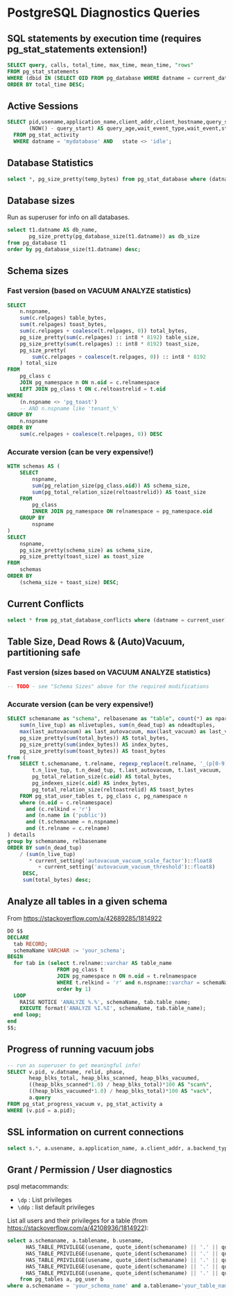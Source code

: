 # PostgreSQL Diagnostics Queries

## SQL statements by execution time (requires pg_stat_statements extension!)

```sql
SELECT query, calls, total_time, max_time, mean_time, "rows"
FROM pg_stat_statements
WHERE (dbid IN (SELECT OID FROM pg_database WHERE datname = current_database()))
ORDER BY total_time DESC;
```

## Active Sessions

```sql
SELECT pid,usename,application_name,client_addr,client_hostname,query_start,
       (NOW() - query_start) AS query_age,wait_event_type,wait_event,state,query
  FROM pg_stat_activity
  WHERE datname = 'mydatabase' AND   state <> 'idle';
```

## Database Statistics

```sql
select *, pg_size_pretty(temp_bytes) from pg_stat_database where (datname = current_user);
```

## Database sizes

Run as superuser for info on all databases.

```sql
select t1.datname AS db_name, 
       pg_size_pretty(pg_database_size(t1.datname)) as db_size
from pg_database t1
order by pg_database_size(t1.datname) desc;
```

## Schema sizes

### Fast version (based on VACUUM ANALYZE statistics)

```sql
SELECT
    n.nspname,
    sum(c.relpages) table_bytes,
    sum(t.relpages) toast_bytes,
    sum(c.relpages + coalesce(t.relpages, 0)) total_bytes,
    pg_size_pretty(sum(c.relpages) :: int8 * 8192) table_size,
    pg_size_pretty(sum(t.relpages) :: int8 * 8192) toast_size,
    pg_size_pretty(
        sum(c.relpages + coalesce(t.relpages, 0)) :: int8 * 8192
    ) total_size
FROM
    pg_class c
    JOIN pg_namespace n ON n.oid = c.relnamespace
    LEFT JOIN pg_class t ON c.reltoastrelid = t.oid
WHERE 
    (n.nspname <> 'pg_toast')
    -- AND n.nspname like 'tenant_%'
GROUP BY
    n.nspname
ORDER BY
    sum(c.relpages + coalesce(t.relpages, 0)) DESC
```

### Accurate version (can be very expensive!)

```sql
WITH schemas AS (
    SELECT
        nspname,
        sum(pg_relation_size(pg_class.oid)) AS schema_size,
        sum(pg_total_relation_size(reltoastrelid)) AS toast_size
    FROM
        pg_class
        INNER JOIN pg_namespace ON relnamespace = pg_namespace.oid
    GROUP BY
        nspname
)
SELECT
    nspname,
    pg_size_pretty(schema_size) as schema_size,
    pg_size_pretty(toast_size) as toast_size
FROM
    schemas
ORDER BY
    (schema_size + toast_size) DESC;
```


## Current Conflicts

```sql
select * from pg_stat_database_conflicts where (datname = current_user);
```

## Table Size, Dead Rows & (Auto)Vacuum, partitioning safe

### Fast version (sizes based on VACUUM ANALYZE statistics)

```sql
-- TODO - see "Schema Sizes" above for the required modifications
```

### Accurate version (can be very expensive!)

```sql
SELECT schemaname as "schema", relbasename as "table", count(*) as npart,
    sum(n_live_tup) as nlivetuples, sum(n_dead_tup) as ndeadtuples,
    max(last_autovacuum) as last_autovacuum, max(last_vacuum) as last_vacuum,
    pg_size_pretty(sum(total_bytes)) AS total_bytes,
    pg_size_pretty(sum(index_bytes)) AS index_bytes,
    pg_size_pretty(sum(toast_bytes)) AS toast_bytes
from (
    SELECT t.schemaname, t.relname, regexp_replace(t.relname, '_(p[0-9]+.*|default)$', '') as relbasename,
        t.n_live_tup, t.n_dead_tup, t.last_autovacuum, t.last_vacuum,
        pg_total_relation_size(c.oid) AS total_bytes,
        pg_indexes_size(c.oid) AS index_bytes,
        pg_total_relation_size(reltoastrelid) AS toast_bytes
    FROM pg_stat_user_tables t, pg_class c, pg_namespace n
    where (n.oid = c.relnamespace)
      and (c.relkind = 'r')
      and (n.name in ('public'))
      and (t.schemaname = n.nspname)
      and (t.relname = c.relname)
) details
group by schemaname, relbasename
ORDER BY sum(n_dead_tup)
    / (sum(n_live_tup)
       * current_setting('autovacuum_vacuum_scale_factor')::float8
          + current_setting('autovacuum_vacuum_threshold')::float8)
     DESC,
     sum(total_bytes) desc;
```

## Analyze all tables in a given schema

From https://stackoverflow.com/a/42689285/1814922

```sql
DO $$
DECLARE
  tab RECORD;
  schemaName VARCHAR := 'your_schema';
BEGIN
  for tab in (select t.relname::varchar AS table_name
                FROM pg_class t
                JOIN pg_namespace n ON n.oid = t.relnamespace
                WHERE t.relkind = 'r' and n.nspname::varchar = schemaName
                order by 1)
  LOOP
    RAISE NOTICE 'ANALYZE %.%', schemaName, tab.table_name;
    EXECUTE format('ANALYZE %I.%I', schemaName, tab.table_name);
  end loop;
end
$$;
```

## Progress of running vacuum jobs

```sql
-- run as superuser to get meaningful info!
SELECT v.pid, v.datname, relid, phase,
       heap_blks_total, heap_blks_scanned, heap_blks_vacuumed,
       ((heap_blks_scanned*1.0) / heap_blks_total)*100 AS "scan%",
       ((heap_blks_vacuumed*1.0) / heap_blks_total)*100 AS "vac%",
       a.query
FROM pg_stat_progress_vacuum v, pg_stat_activity a
WHERE (v.pid = a.pid);
```

## SSL information on current connections

```sql
select s.*, a.usename, a.application_name, a.client_addr, a.backend_type from pg_stat_ssl s, pg_stat_activity a where (s.pid = a.pid);
```

## Grant / Permission / User diagnostics

psql metacommands:

* `\dp` : List privileges
* `\ddp` : list default privileges

List all users and their privileges for a table (from https://stackoverflow.com/a/42108936/1814922):

```sql
select a.schemaname, a.tablename, b.usename,
      HAS_TABLE_PRIVILEGE(usename, quote_ident(schemaname) || '.' || quote_ident(tablename), 'select') as has_select,
      HAS_TABLE_PRIVILEGE(usename, quote_ident(schemaname) || '.' || quote_ident(tablename), 'insert') as has_insert,
      HAS_TABLE_PRIVILEGE(usename, quote_ident(schemaname) || '.' || quote_ident(tablename), 'update') as has_update,
      HAS_TABLE_PRIVILEGE(usename, quote_ident(schemaname) || '.' || quote_ident(tablename), 'delete') as has_delete, 
      HAS_TABLE_PRIVILEGE(usename, quote_ident(schemaname) || '.' || quote_ident(tablename), 'references') as has_references 
    from pg_tables a, pg_user b 
where a.schemaname = 'your_schema_name' and a.tablename='your_table_name';
```


